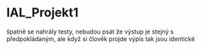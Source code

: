 # IAL_Projekt1
špatně se nahrály testy, nebudou psát že výstup je stejný s předpokládaným, ale když si člověk projde výpis tak jsou identické
